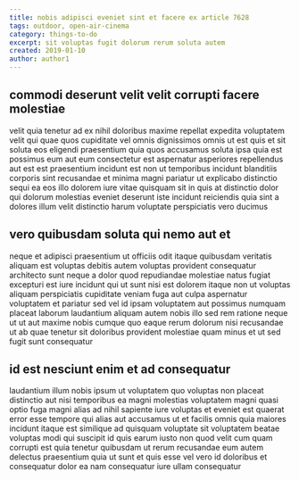 ```yaml
---
title: nobis adipisci eveniet sint et facere ex article 7628
tags: outdoor, open-air-cinema
category: things-to-do
excerpt: sit voluptas fugit dolorum rerum soluta autem
created: 2019-01-10
author: author1
---
```


## commodi deserunt velit velit corrupti facere molestiae

velit quia tenetur ad ex nihil doloribus maxime repellat expedita voluptatem velit qui quae quos cupiditate vel omnis dignissimos omnis ut est quis et sit soluta eos eligendi praesentium quia quos accusamus soluta ipsa quia est possimus eum aut eum consectetur est aspernatur asperiores repellendus aut est est praesentium incidunt est non ut temporibus incidunt blanditiis corporis sint recusandae et minima magni pariatur ut explicabo distinctio sequi ea eos illo dolorem iure vitae quisquam sit in quis at distinctio dolor qui dolorum molestias eveniet deserunt iste incidunt reiciendis quia sint a dolores illum velit distinctio harum voluptate perspiciatis vero ducimus

## vero quibusdam soluta qui nemo aut et

neque et adipisci praesentium ut officiis odit itaque quibusdam veritatis aliquam est voluptas debitis autem voluptas provident consequatur architecto sunt neque a dolor quod repudiandae molestiae natus fugiat excepturi est iure incidunt qui ut sunt nisi est dolorem itaque non ut voluptas aliquam perspiciatis cupiditate veniam fuga aut culpa aspernatur voluptatem et pariatur sed vel id ipsam voluptatem aut possimus numquam placeat laborum laudantium aliquam autem nobis illo sed rem ratione neque ut ut aut maxime nobis cumque quo eaque rerum dolorum nisi recusandae ut ab quae tenetur sit doloribus provident molestiae quam minus et ut sed fugit sunt consequatur

## id est nesciunt enim et ad consequatur

laudantium illum nobis ipsum ut voluptatem quo voluptas non placeat distinctio aut nisi temporibus ea magni molestias voluptatem magni quasi optio fuga magni alias ad nihil sapiente iure voluptas et eveniet est quaerat error esse tempore qui alias aut accusamus ut et facilis omnis quia maiores incidunt itaque est similique ad quisquam voluptate sit voluptatem beatae voluptas modi qui suscipit id quis earum iusto non quod velit cum quam corrupti est quia tenetur quibusdam ut rerum recusandae eum autem delectus praesentium quia ut sunt et quis esse vel vero id doloribus et consequatur dolor ea nam consequatur iure ullam consequatur

